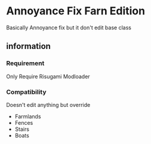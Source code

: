 # Annoyance Fix Farn Edition
 Basically Annoyance fix but it don't edit base class
## information
### Requirement
Only Require Risugami Modloader
### Compatibility 
Doesn't edit anything but override
- Farmlands
- Fences
- Stairs
- Boats

